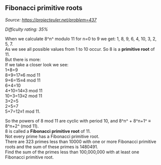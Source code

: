 Fibonacci primitive roots
-------------------------

*Source: https://projecteuler.net/problem=437*


*Difficulty rating: 35%*

When we calculate 8^n^ modulo 11 for n=0 to 9 we get: 1, 8, 9, 6, 4, 10,
3, 2, 5, 7.\
 As we see all possible values from 1 to 10 occur. So 8 is a **primitive
root** of 11.\
 But there is more:\
 If we take a closer look we see:\
 1+8=9\
 8+9=17≡6 mod 11\
 9+6=15≡4 mod 11\
 6+4=10\
 4+10=14≡3 mod 11\
 10+3=13≡2 mod 11\
 3+2=5\
 2+5=7\
 5+7=12≡1 mod 11.

So the powers of 8 mod 11 are cyclic with period 10, and 8^n^ + 8^n+1^ ≡
8^n+2^ (mod 11).\
 8 is called a **Fibonacci primitive root** of 11.\
 Not every prime has a Fibonacci primitive root.\
 There are 323 primes less than 10000 with one or more Fibonacci
primitive roots and the sum of these primes is 1480491.\
 Find the sum of the primes less than 100,000,000 with at least one
Fibonacci primitive root.
